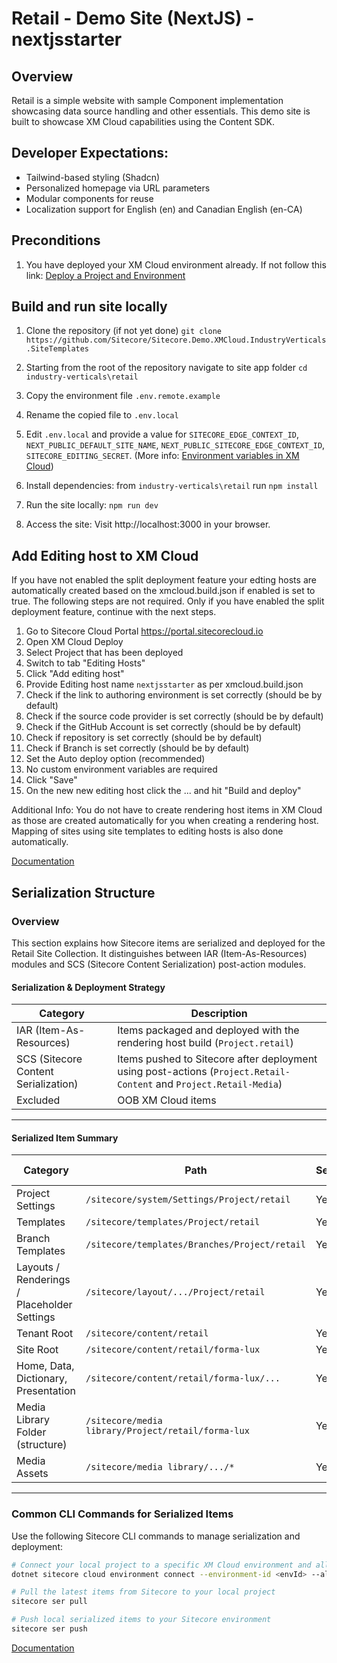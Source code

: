 # Retail - Demo Site (NextJS) - nextjsstarter

## Overview

Retail is a simple website with sample Component implementation showcasing data source handling and other essentials. This demo site is built to showcase XM Cloud capabilities using the Content SDK.

## Developer Expectations:

- Tailwind-based styling (Shadcn)
- Personalized homepage via URL parameters
- Modular components for reuse
- Localization support for English (en) and Canadian English (en-CA)

## Preconditions

1. You have deployed your XM Cloud environment already. If not follow this link: [Deploy a Project and Environment](https://doc.sitecore.com/xmc/en/developers/xm-cloud/deploy-a-project-and-environment.html)

## Build and run site locally

1. Clone the repository (if not yet done)
   `git clone https://github.com/Sitecore/Sitecore.Demo.XMCloud.IndustryVerticals.SiteTemplates`
2. Starting from the root of the repository navigate to site app folder
   `cd industry-verticals\retail`
3. Copy the environment file `.env.remote.example`
4. Rename the copied file to `.env.local`
5. Edit `.env.local` and provide a value for `SITECORE_EDGE_CONTEXT_ID`, `NEXT_PUBLIC_DEFAULT_SITE_NAME`, `NEXT_PUBLIC_SITECORE_EDGE_CONTEXT_ID`, `SITECORE_EDITING_SECRET`. (More info: [Environment variables in XM Cloud](https://doc.sitecore.com/xmc/en/developers/xm-cloud/get-the-environment-variables-for-a-site.html))

6. Install dependencies:
   from `industry-verticals\retail` run `npm install`
7. Run the site locally:
   `npm run dev`
8. Access the site:
   Visit http://localhost:3000 in your browser.

## Add Editing host to XM Cloud

If you have not enabled the split deployment feature your edting hosts are automatically created based on the xmcloud.build.json if enabled is set to true. The following steps are not required. Only if you have enabled the split deployment feature, continue with the next steps.

1. Go to Sitecore Cloud Portal https://portal.sitecorecloud.io
2. Open XM Cloud Deploy
3. Select Project that has been deployed
4. Switch to tab "Editing Hosts"
5. Click "Add editing host"
6. Provide Editing host name `nextjsstarter` as per xmcloud.build.json
7. Check if the link to authoring environment is set correctly (should be by default)
8. Check if the source code provider is set correctly (should be by default)
9. Check if the GitHub Account is set correctly (should be by default)
10. Check if repository is set correctly (should be by default)
11. Check if Branch is set correctly (should be by default)
12. Set the Auto deploy option (recommended)
13. No custom environment variables are required
14. Click "Save"
15. On the new new editing host click the ... and hit "Build and deploy"

Additional Info: You do not have to create rendering host items in XM Cloud as those are created automatically for you when creating a rendering host. Mapping of sites using site templates to editing hosts is also done automatically.

[Documentation](https://doc.sitecore.com/xmc/en/developers/content-sdk/sitecore-content-sdk-for-xm-cloud.html)

## Serialization Structure

### Overview

This section explains how Sitecore items are serialized and deployed for the Retail Site Collection.
It distinguishes between IAR (Item-As-Resources) modules and SCS (Sitecore Content Serialization) post-action modules.

#### Serialization & Deployment Strategy

| Category                             | Description                                                                                                        |
| ------------------------------------ | ------------------------------------------------------------------------------------------------------------------ |
| IAR (Item-As-Resources)              | Items packaged and deployed with the rendering host build (`Project.retail`)                                       |
| SCS (Sitecore Content Serialization) | Items pushed to Sitecore after deployment using post-actions (`Project.Retail-Content` and `Project.Retail-Media`) |
| Excluded                             | OOB XM Cloud items                                                                                                 |

---

#### Serialized Item Summary

| Category                                    | Path                                               | Serialized | Deployment Type |
| ------------------------------------------- | -------------------------------------------------- | ---------- | --------------- |
| Project Settings                            | `/sitecore/system/Settings/Project/retail`         | Yes        | IAR             |
| Templates                                   | `/sitecore/templates/Project/retail`               | Yes        | IAR             |
| Branch Templates                            | `/sitecore/templates/Branches/Project/retail`      | Yes        | IAR             |
| Layouts / Renderings / Placeholder Settings | `/sitecore/layout/.../Project/retail`              | Yes        | IAR             |
| Tenant Root                                 | `/sitecore/content/retail`                         | Yes        | IAR             |
| Site Root                                   | `/sitecore/content/retail/forma-lux`               | Yes        | SCS             |
| Home, Data, Dictionary, Presentation        | `/sitecore/content/retail/forma-lux/...`           | Yes        | SCS             |
| Media Library Folder (structure)            | `/sitecore/media library/Project/retail/forma-lux` | Yes        | SCS             |
| Media Assets                                | `/sitecore/media library/.../*`                    | Yes        | IAR             |

---

### Common CLI Commands for Serialized Items

Use the following Sitecore CLI commands to manage serialization and deployment:

```bash
# Connect your local project to a specific XM Cloud environment and allow write operations:
dotnet sitecore cloud environment connect --environment-id <envId> --allow-write true

# Pull the latest items from Sitecore to your local project
sitecore ser pull

# Push local serialized items to your Sitecore environment
sitecore ser push
```

[Documentation](https://doc.sitecore.com/xmc/en/developers/xm-cloud/serialization-in-sitecore.html)
